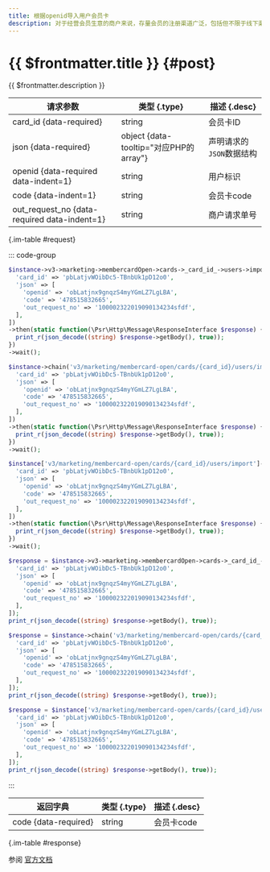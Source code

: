 ```yaml
---
title: 根据openid导入用户会员卡
description: 对于经营会员生意的商户来说，存量会员的注册渠道广泛，包括但不限于线下渠道、微信渠道、APP及其他线上渠道。因而，在微信生态下经营会员时常遇到两类问题：（1）存量会员的身份难统一识别；（2）在应用「开卡有礼」活动能力时，容易对存量（但未同步身份至微信侧的）老会员重复补贴。因而，针对大部分存量会员在微信内的商户，商户可通过用户在微信公众号/小程序内的openid，将存量会员通过接口导入至微信侧后台。
---
```


# {{ $frontmatter.title }} {#post}

{{ $frontmatter.description }}

| 请求参数 | 类型 {.type} | 描述 {.desc}
| --- | --- | ---
| card_id {data-required} | string | 会员卡ID
| json {data-required} | object {data-tooltip="对应PHP的array"} | 声明请求的`JSON`数据结构
| openid {data-required data-indent=1} | string | 用户标识
| code {data-indent=1} | string | 会员卡code
| out_request_no {data-required data-indent=1} | string | 商户请求单号

{.im-table #request}

::: code-group

```php [异步纯链式]
$instance->v3->marketing->membercardOpen->cards->_card_id_->users->import->postAsync([
  'card_id' => 'pbLatjvWOibDc5-TBnbUk1pD12o0',
  'json' => [
    'openid' => 'obLatjnx9gnqzS4myYGmLZ7LgLBA',
    'code' => '478515832665',
    'out_request_no' => '100002322019090134234sfdf',
  ],
])
->then(static function(\Psr\Http\Message\ResponseInterface $response) {
  print_r(json_decode((string) $response->getBody(), true));
})
->wait();
```

```php [异步声明式]
$instance->chain('v3/marketing/membercard-open/cards/{card_id}/users/import')->postAsync([
  'card_id' => 'pbLatjvWOibDc5-TBnbUk1pD12o0',
  'json' => [
    'openid' => 'obLatjnx9gnqzS4myYGmLZ7LgLBA',
    'code' => '478515832665',
    'out_request_no' => '100002322019090134234sfdf',
  ],
])
->then(static function(\Psr\Http\Message\ResponseInterface $response) {
  print_r(json_decode((string) $response->getBody(), true));
})
->wait();
```

```php [异步属性式]
$instance['v3/marketing/membercard-open/cards/{card_id}/users/import']->postAsync([
  'card_id' => 'pbLatjvWOibDc5-TBnbUk1pD12o0',
  'json' => [
    'openid' => 'obLatjnx9gnqzS4myYGmLZ7LgLBA',
    'code' => '478515832665',
    'out_request_no' => '100002322019090134234sfdf',
  ],
])
->then(static function(\Psr\Http\Message\ResponseInterface $response) {
  print_r(json_decode((string) $response->getBody(), true));
})
->wait();
```

```php [同步纯链式]
$response = $instance->v3->marketing->membercardOpen->cards->_card_id_->users->import->post([
  'card_id' => 'pbLatjvWOibDc5-TBnbUk1pD12o0',
  'json' => [
    'openid' => 'obLatjnx9gnqzS4myYGmLZ7LgLBA',
    'code' => '478515832665',
    'out_request_no' => '100002322019090134234sfdf',
  ],
]);
print_r(json_decode((string) $response->getBody(), true));
```

```php [同步声明式]
$response = $instance->chain('v3/marketing/membercard-open/cards/{card_id}/users/import')->post([
  'card_id' => 'pbLatjvWOibDc5-TBnbUk1pD12o0',
  'json' => [
    'openid' => 'obLatjnx9gnqzS4myYGmLZ7LgLBA',
    'code' => '478515832665',
    'out_request_no' => '100002322019090134234sfdf',
  ],
]);
print_r(json_decode((string) $response->getBody(), true));
```

```php [同步属性式]
$response = $instance['v3/marketing/membercard-open/cards/{card_id}/users/import']->post([
  'card_id' => 'pbLatjvWOibDc5-TBnbUk1pD12o0',
  'json' => [
    'openid' => 'obLatjnx9gnqzS4myYGmLZ7LgLBA',
    'code' => '478515832665',
    'out_request_no' => '100002322019090134234sfdf',
  ],
]);
print_r(json_decode((string) $response->getBody(), true));
```

:::

| 返回字典 | 类型 {.type} | 描述 {.desc}
| --- | --- | ---
| code {data-required}| string | 会员卡code

{.im-table #response}

参阅 [官方文档](https://pay.weixin.qq.com/wiki/doc/apiv3/wxpay/marketing/membercard_open/chapter3_13.shtml)
